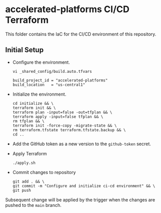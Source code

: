 # accelerated-platforms CI/CD Terraform

This folder contains the IaC for the CI/CD environment of this repository.

## Initial Setup

- Configure the environment.

  ```
  vi _shared_config/build.auto.tfvars
  ```

  ```
  build_project_id = "accelerated-platforms"
  build_location   = "us-central1"
  ```

- Initialize the environment.

  ```
  cd initialize && \
  terraform init && \
  terraform plan -input=false -out=tfplan && \
  terraform apply -input=false tfplan && \
  rm tfplan && \
  terraform init -force-copy -migrate-state && \
  rm terraform.tfstate terraform.tfstate.backup && \
  cd ..
  ```

- Add the GitHub token as a new version to the `github-token` secret.

- Apply Terraform

  ```
  ./apply.sh
  ```

- Commit changes to repository

  ```
  git add . && \
  git commit -m "Configure and initialize ci-cd environment" && \
  git push
  ```

Subsequent change will be applied by the trigger when the changes are pushed to the `main` branch.
